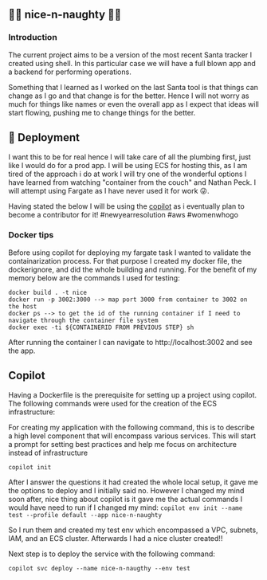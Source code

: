 ## 🤶🏻 nice-n-naughty  🎅🏻

### Introduction

The current project aims to be a version of the most recent Santa tracker I created using shell.  In this particular case we will have a full blown app and a backend for performing operations.

Something that I learned as I worked on the last Santa tool is that things can change as I go and that change is for the better.  Hence I will not worry as much for things like names or even the overall app as I expect that ideas will start flowing, pushing me to change things for the better.  


## 🎄 Deployment

I want this to be for real hence I will take care of all the plumbing first, just like I would do for a prod app.  I will be using ECS for hosting this, as I am tired of the approach i do at work I will try one of the wonderful options I have learned from watching "container from the couch" and Nathan Peck.  I will attempt using Fargate as I have never used it for work 😜.  

Having stated the below I will be using the [copilot](https://docs.aws.amazon.com/AmazonECS/latest/developerguide/AWS_Copilot.html) as i eventually plan to become a contributor for it!  #newyearresolution #aws #womenwhogo


### Docker tips

Before using copilot for deploying my fargate task I wanted to validate the containarization process.  For that purpose I created my docker file, the dockerignore, and did the whole building and running.  For the benefit of my memory below are the commands I used for testing:

```
docker build . -t nice
docker run -p 3002:3000 --> map port 3000 from container to 3002 on the host
docker ps --> to get the id of the running container if I need to navigate through the container file system
docker exec -ti ${CONTAINERID FROM PREVIOUS STEP} sh

```

After running the container I can navigate to http://localhost:3002 and see the app.

## Copilot

Having a Dockerfile is the prerequisite for setting up a project using copilot.  The following commands were used for the creation of the ECS infrastructure:


For creating my application with the following command, this is to describe a high level component that will encompass various services.  This will start a prompt for setting best practices and help me focus on architecture instead of infrastructure
```
copilot init

```
After I answer the questions it had created the whole local setup, it gave me the options to deploy and I initially said no.  However I changed my mind soon after, nice thing about copilot is it gave me the actual commands I would have need to run if I changed my mind:
 `copilot env init --name test --profile default --app nice-n-naughty`

So I run them and created my test env which encompassed a VPC, subnets, IAM, and an ECS cluster.  Afterwards I had a nice cluster created!!

Next step is to deploy the service with the following command:

`copilot svc deploy --name nice-n-naugthy --env test`


